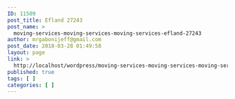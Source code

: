 ```yaml
---
ID: 11509
post_title: Efland 27243
post_name: >
  moving-services-moving-services-moving-services-efland-27243
author: mrgabonijeff@gmail.com
post_date: 2018-03-28 01:49:58
layout: page
link: >
  http://localhost/wordpress/moving-services-moving-services-moving-services-efland-27243/
published: true
tags: [ ]
categories: [ ]
---
```

